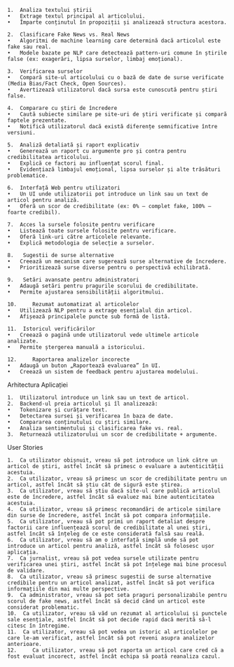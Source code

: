 	1.	Analiza textului știrii
	•	Extrage textul principal al articolului.
	•	Împarte conținutul în propoziții și analizează structura acestora.
 
	2.	Clasificare Fake News vs. Real News
	•	Algoritmi de machine learning care determină dacă articolul este fake sau real.
	•	Modele bazate pe NLP care detectează pattern-uri comune în știrile false (ex: exagerări, lipsa surselor, limbaj emoțional).
 
	3.	Verificarea surselor
	•	Compară site-ul articolului cu o bază de date de surse verificate (Media Bias/Fact Check, Open Sources).
	•	Avertizează utilizatorul dacă sursa este cunoscută pentru știri false.
 
	4.	Comparare cu știri de încredere
	•	Caută subiecte similare pe site-uri de știri verificate și compară faptele prezentate.
	•	Notifică utilizatorul dacă există diferențe semnificative între versiuni.
 
	5. 	Analiză detaliată și raport explicativ
 	•	Generează un raport cu argumente pro și contra pentru credibilitatea articolului.
	•	Explică ce factori au influențat scorul final.
	•	Evidențiază limbajul emoțional, lipsa surselor și alte trăsături problematice.
 
	6.	Interfață Web pentru utilizatori
	•	Un UI unde utilizatorii pot introduce un link sau un text de articol pentru analiză.
	•	Oferă un scor de credibilitate (ex: 0% – complet fake, 100% – foarte credibil).
 
 	7. 	Acces la sursele folosite pentru verificare
  	•	Listează toate sursele folosite pentru verificare.
	•	Oferă link-uri către articolele relevante.
	•	Explică metodologia de selecție a surselor.
 
 	8.	 Sugestii de surse alternative
  	•	Creează un mecanism care sugerează surse alternative de încredere.
	•	Prioritizează surse diverse pentru o perspectivă echilibrată.
 
 	9.	 Setări avansate pentru administratori
  	•	Adaugă setări pentru pragurile scorului de credibilitate.
	•	Permite ajustarea sensibilității algoritmului.
 
 	10. 	Rezumat automatizat al articolelor
  	•	Utilizează NLP pentru a extrage esențialul din articol.
	•	Afișează principalele puncte sub formă de listă.
 
 	11.	 Istoricul verificărilor
  	•	Creează o pagină unde utilizatorul vede ultimele articole analizate.
	•	Permite ștergerea manuală a istoricului.
 
 	12. 	Raportarea analizelor incorecte
  	•	Adaugă un buton „Raportează evaluarea” în UI.
	•	Creează un sistem de feedback pentru ajustarea modelului.






Arhitectura Aplicației

	1.	Utilizatorul introduce un link sau un text de articol.
	2.	Backend-ul preia articolul și îl analizează:
	•	Tokenizare și curățare text.
	•	Detectarea sursei și verificarea în baza de date.
	•	Compararea conținutului cu știri similare.
	•	Analiza sentimentului și clasificarea fake vs. real.
	3.	Returnează utilizatorului un scor de credibilitate + argumente.


User Stories

	1.	Ca utilizator obișnuit, vreau să pot introduce un link către un articol de știri, astfel încât să primesc o evaluare a autenticității acestuia.
	2.	Ca utilizator, vreau să primesc un scor de credibilitate pentru un articol, astfel încât să știu cât de sigură este știrea.
	3.	Ca utilizator, vreau să știu dacă site-ul care publică articolul este de încredere, astfel încât să evaluez mai bine autenticitatea acestuia.
	4.	Ca utilizator, vreau să primesc recomandări de articole similare din surse de încredere, astfel încât să pot compara informațiile.
	5.	Ca utilizator, vreau să pot primi un raport detaliat despre factorii care influențează scorul de credibilitate al unei știri, astfel încât să înțeleg de ce este considerată falsă sau reală.
	6.	Ca utilizator, vreau să am o interfață simplă unde să pot introduce un articol pentru analiză, astfel încât să folosesc ușor aplicația.
	7.	Ca jurnalist, vreau să pot vedea sursele utilizate pentru verificarea unei știri, astfel încât să pot înțelege mai bine procesul de validare.
	8.	Ca utilizator, vreau să primesc sugestii de surse alternative credibile pentru un articol analizat, astfel încât să pot verifica informațiile din mai multe perspective.
	9.	Ca administrator, vreau să pot seta praguri personalizabile pentru scorul de fake news, astfel încât să decid când un articol este considerat problematic.
	10.	 Ca utilizator, vreau să văd un rezumat al articolului și punctele sale esențiale, astfel încât să pot decide rapid dacă merită să-l citesc în întregime.
 	11.	 Ca utilizator, vreau să pot vedea un istoric al articolelor pe care le-am verificat, astfel încât să pot reveni asupra analizelor anterioare.
  	12. 	Ca utilizator, vreau să pot raporta un articol care cred că a fost evaluat incorect, astfel încât echipa să poată reanaliza cazul.
